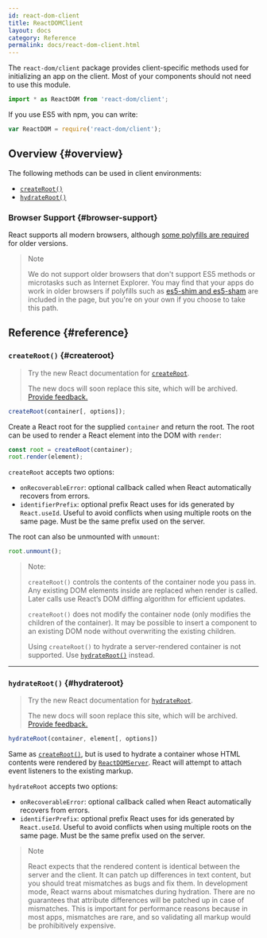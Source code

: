 ```yaml
---
id: react-dom-client
title: ReactDOMClient
layout: docs
category: Reference
permalink: docs/react-dom-client.html
---
```


The `react-dom/client` package provides client-specific methods used for initializing an app on the client. Most of your components should not need to use this module.

```js
import * as ReactDOM from 'react-dom/client';
```

If you use ES5 with npm, you can write:

```js
var ReactDOM = require('react-dom/client');
```

## Overview {#overview}

The following methods can be used in client environments:

- [`createRoot()`](#createroot)
- [`hydrateRoot()`](#hydrateroot)

### Browser Support {#browser-support}

React supports all modern browsers, although [some polyfills are required](/docs/javascript-environment-requirements.html) for older versions.

> Note
>
> We do not support older browsers that don't support ES5 methods or microtasks such as Internet Explorer. You may find that your apps do work in older browsers if polyfills such as [es5-shim and es5-sham](https://github.com/es-shims/es5-shim) are included in the page, but you're on your own if you choose to take this path.

## Reference {#reference}

### `createRoot()` {#createroot}

> Try the new React documentation for [`createRoot`](https://beta.reactjs.org/reference/react-dom/client/createRoot).
>
> The new docs will soon replace this site, which will be archived. [Provide feedback.](https://github.com/reactjs/legacy.reactjs.org/issues/3308)

```javascript
createRoot(container[, options]);
```

Create a React root for the supplied `container` and return the root. The root can be used to render a React element into the DOM with `render`:

```javascript
const root = createRoot(container);
root.render(element);
```

`createRoot` accepts two options:
- `onRecoverableError`: optional callback called when React automatically recovers from errors.
- `identifierPrefix`: optional prefix React uses for ids generated by `React.useId`. Useful to avoid conflicts when using multiple roots on the same page. Must be the same prefix used on the server.

The root can also be unmounted with `unmount`:

```javascript
root.unmount();
```

> Note:
>
> `createRoot()` controls the contents of the container node you pass in. Any existing DOM elements inside are replaced when render is called. Later calls use React’s DOM diffing algorithm for efficient updates.
>
> `createRoot()` does not modify the container node (only modifies the children of the container). It may be possible to insert a component to an existing DOM node without overwriting the existing children.
>
> Using `createRoot()` to hydrate a server-rendered container is not supported. Use [`hydrateRoot()`](#hydrateroot) instead.

* * *

### `hydrateRoot()` {#hydrateroot}

> Try the new React documentation for [`hydrateRoot`](https://beta.reactjs.org/reference/react-dom/client/hydrateRoot).
>
> The new docs will soon replace this site, which will be archived. [Provide feedback.](https://github.com/reactjs/legacy.reactjs.org/issues/3308)


```javascript
hydrateRoot(container, element[, options])
```

Same as [`createRoot()`](#createroot), but is used to hydrate a container whose HTML contents were rendered by [`ReactDOMServer`](/docs/react-dom-server.html). React will attempt to attach event listeners to the existing markup.

`hydrateRoot` accepts two options:
- `onRecoverableError`: optional callback called when React automatically recovers from errors.
- `identifierPrefix`: optional prefix React uses for ids generated by `React.useId`. Useful to avoid conflicts when using multiple roots on the same page. Must be the same prefix used on the server.


> Note
> 
> React expects that the rendered content is identical between the server and the client. It can patch up differences in text content, but you should treat mismatches as bugs and fix them. In development mode, React warns about mismatches during hydration. There are no guarantees that attribute differences will be patched up in case of mismatches. This is important for performance reasons because in most apps, mismatches are rare, and so validating all markup would be prohibitively expensive.
